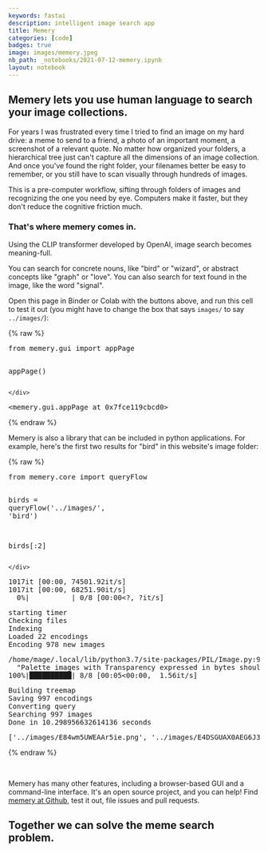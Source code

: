 ```yaml
---
keywords: fastai
description: intelligent image search app
title: Memery
categories: [code]
badges: true
image: images/memery.jpeg
nb_path: _notebooks/2021-07-12-memery.ipynb
layout: notebook
---
```


<!--
#################################################
### THIS FILE WAS AUTOGENERATED! DO NOT EDIT! ###
#################################################
# file to edit: _notebooks/2021-07-12-memery.ipynb
-->

<div class="container" id="notebook-container">
        
<div class="cell border-box-sizing text_cell rendered"><div class="inner_cell">
<div class="text_cell_render border-box-sizing rendered_html">
<h2 id="Memery-lets-you-use-human-language-to-search-your-image-collections.">Memery lets you use human language to search your image collections.<a class="anchor-link" href="#Memery-lets-you-use-human-language-to-search-your-image-collections."> </a></h2><p>For years I was frustrated every time I tried to find an image on my hard drive: a meme to send to a friend, a photo of an important moment, a screenshot of a relevant quote. No matter how organized your folders, a hierarchical tree just can't capture all the dimensions of an image collection. And once you've found the right folder, your filenames better be easy to remember, or you still have to scan visually through hundreds of images.</p>
<p>This is a pre-computer workflow, sifting through folders of images and recognizing the one you need by eye. Computers make it faster, but they don't reduce the cognitive friction much.</p>
<h3 id="That's-where-memery-comes-in.">That's where <strong>memery</strong> comes in.<a class="anchor-link" href="#That's-where-memery-comes-in."> </a></h3><p>Using the CLIP transformer developed by OpenAI, image search becomes meaning-full.</p>
<p>You can search for concrete nouns, like "bird" or "wizard", or abstract concepts like "graph" or "love". You can also search for text found in the image, like the word "signal".</p>
<p>Open this page in Binder or Colab with the buttons above, and run this cell to test it out (you might have to change the box that says <code>images/</code> to say <code>../images/</code>):</p>

</div>
</div>
</div>
    {% raw %}
    
<div class="cell border-box-sizing code_cell rendered">
<div class="input">

<div class="inner_cell">
    <div class="input_area">
<div class=" highlight hl-ipython3"><pre><span></span><span class="kn">from</span> <span class="nn">memery.gui</span> <span class="kn">import</span> <span class="n">appPage</span>

<span class="n">appPage</span><span class="p">()</span>
</pre></div>

    </div>
</div>
</div>

<div class="output_wrapper">
<div class="output">

<div class="output_area">



<div class="output_text output_subarea output_execute_result">
<pre>&lt;memery.gui.appPage at 0x7fce119cbcd0&gt;</pre>
</div>

</div>

</div>
</div>

</div>
    {% endraw %}

<div class="cell border-box-sizing text_cell rendered"><div class="inner_cell">
<div class="text_cell_render border-box-sizing rendered_html">
<p>Memery is also a library that can be included in python applications. For example, here's the first two results for "bird" in this website's image folder:</p>

</div>
</div>
</div>
    {% raw %}
    
<div class="cell border-box-sizing code_cell rendered">
<div class="input">

<div class="inner_cell">
    <div class="input_area">
<div class=" highlight hl-ipython3"><pre><span></span><span class="kn">from</span> <span class="nn">memery.core</span> <span class="kn">import</span> <span class="n">queryFlow</span>

<span class="n">birds</span> <span class="o">=</span> <span class="n">queryFlow</span><span class="p">(</span><span class="s1">&#39;../images/&#39;</span><span class="p">,</span> <span class="s1">&#39;bird&#39;</span><span class="p">)</span>

<span class="n">birds</span><span class="p">[:</span><span class="mi">2</span><span class="p">]</span>
</pre></div>

    </div>
</div>
</div>

<div class="output_wrapper">
<div class="output">

<div class="output_area">

<div class="output_subarea output_stream output_stderr output_text">
<pre>1017it [00:00, 74501.92it/s]
1017it [00:00, 68251.90it/s]
  0%|          | 0/8 [00:00&lt;?, ?it/s]</pre>
</div>
</div>

<div class="output_area">

<div class="output_subarea output_stream output_stdout output_text">
<pre>starting timer
Checking files
Indexing
Loaded 22 encodings
Encoding 978 new images
</pre>
</div>
</div>

<div class="output_area">

<div class="output_subarea output_stream output_stderr output_text">
<pre>/home/mage/.local/lib/python3.7/site-packages/PIL/Image.py:963: UserWarning: Palette images with Transparency expressed in bytes should be converted to RGBA images
  &#34;Palette images with Transparency expressed in bytes should be &#34;
100%|██████████| 8/8 [00:05&lt;00:00,  1.56it/s]
</pre>
</div>
</div>

<div class="output_area">

<div class="output_subarea output_stream output_stdout output_text">
<pre>Building treemap
Saving 997 encodings
Converting query
Searching 997 images
Done in 10.298956632614136 seconds
</pre>
</div>
</div>

<div class="output_area">



<div class="output_text output_subarea output_execute_result">
<pre>[&#39;../images/E84wm5UWEAAr5ie.png&#39;, &#39;../images/E4DSGUAX0AEG6J3.jpg&#39;]</pre>
</div>

</div>

</div>
</div>

</div>
    {% endraw %}

<div class="cell border-box-sizing text_cell rendered"><div class="inner_cell">
<div class="text_cell_render border-box-sizing rendered_html">
<p><img src="/fastpages/images/copied_from_nb/../images/E84wm5UWEAAr5ie.png" alt="">
<img src="/fastpages/images/copied_from_nb/../images/E4DSGUAX0AEG6J3.jpg" alt=""></p>

</div>
</div>
</div>
<div class="cell border-box-sizing text_cell rendered"><div class="inner_cell">
<div class="text_cell_render border-box-sizing rendered_html">
<p>Memery has many other features, including a browser-based GUI and a command-line interface. It's an open source project, and you can help! Find <a href="https://github.com/deepfates/memery">memery at Github</a>, test it out, file issues and pull requests.</p>
<h2 id="Together-we-can-solve-the-meme-search-problem.">Together we can solve the meme search problem.<a class="anchor-link" href="#Together-we-can-solve-the-meme-search-problem."> </a></h2>
</div>
</div>
</div>
</div>
 

<script type="application/vnd.jupyter.widget-state+json">
{"state": {}, "version_major": 2, "version_minor": 0}
</script>

